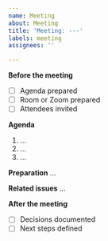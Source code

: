 ```yaml
---
name: Meeting
about: Meeting
title: 'Meeting: ---'
labels: meeting
assignees: ''

---
```


**Before the meeting**
- [ ] Agenda prepared
- [ ] Room or Zoom prepared
- [ ] Attendees invited

**Agenda**
1. ...
2. ...
3. ...

**Preparation**
...

**Related issues**
...

**After the meeting**
- [ ] Decisions documented
- [ ] Next steps defined
